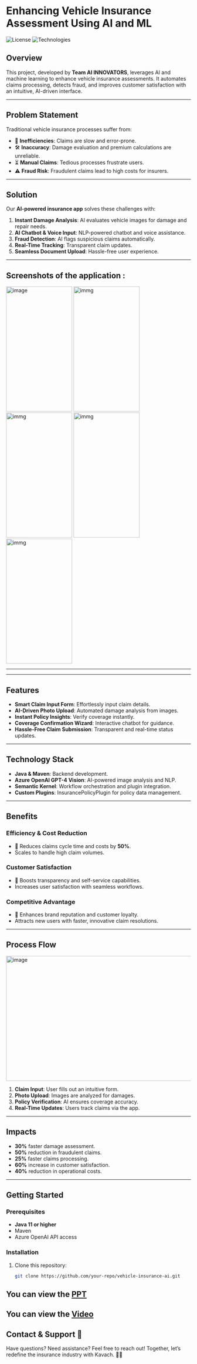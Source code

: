 # Enhancing Vehicle Insurance Assessment Using AI and ML

![License](https://img.shields.io/badge/license-MIT-blue.svg)
![Technologies](https://img.shields.io/badge/technologies-Java%2C%20Azure%20OpenAI%2C%20Semantic%20Kernel-green.svg)

## Overview
This project, developed by **Team AI INNOVATORS**, leverages AI and machine learning to enhance vehicle insurance assessments. It automates claims processing, detects fraud, and improves customer satisfaction with an intuitive, AI-driven interface.

---

## Problem Statement
Traditional vehicle insurance processes suffer from:
- 🚗 **Inefficiencies**: Claims are slow and error-prone.
- 🛠️ **Inaccuracy**: Damage evaluation and premium calculations are unreliable.
- ⏳ **Manual Claims**: Tedious processes frustrate users.
- ⚠️ **Fraud Risk**: Fraudulent claims lead to high costs for insurers.

---

## Solution
Our **AI-powered insurance app** solves these challenges with:
1. **Instant Damage Analysis**: AI evaluates vehicle images for damage and repair needs.
2. **AI Chatbot & Voice Input**: NLP-powered chatbot and voice assistance.
3. **Fraud Detection**: AI flags suspicious claims automatically.
4. **Real-Time Tracking**: Transparent claim updates.
5. **Seamless Document Upload**: Hassle-free user experience.
   
---
## Screenshots of the application :
<img width="180" height="340" alt="image" src="https://github.com/user-attachments/assets/9fc6df9a-3ae2-4a9e-abb5-4b76d70d5354">
<img width="180" height="340" alt="immg" src="https://github.com/user-attachments/assets/174f608f-3d4d-4e9b-959f-439ecc7a02c7">
<img width="180" height="340" alt="immg" src="https://github.com/user-attachments/assets/f7019225-f0a2-485c-9bd8-f5aa0266f864">
<img width="180" height="340" alt="immg" src="https://github.com/user-attachments/assets/b58a7f78-eaa2-4fd6-a66a-2215ce10eaa9">
<img width="180" height="340" alt="immg" src="https://github.com/user-attachments/assets/d4940e5d-2d78-418e-b4ef-a2250c727212">

---


---

## Features
- **Smart Claim Input Form**: Effortlessly input claim details.
- **AI-Driven Photo Upload**: Automated damage analysis from images.
- **Instant Policy Insights**: Verify coverage instantly.
- **Coverage Confirmation Wizard**: Interactive chatbot for guidance.
- **Hassle-Free Claim Submission**: Transparent and real-time status updates.

---

## Technology Stack
- **Java & Maven**: Backend development.
- **Azure OpenAI GPT-4 Vision**: AI-powered image analysis and NLP.
- **Semantic Kernel**: Workflow orchestration and plugin integration.
- **Custom Plugins**: InsurancePolicyPlugin for policy data management.

---

## Benefits
### Efficiency & Cost Reduction
- 🚀 Reduces claims cycle time and costs by **50%**.
- Scales to handle high claim volumes.

### Customer Satisfaction
- 🙌 Boosts transparency and self-service capabilities.
- Increases user satisfaction with seamless workflows.

### Competitive Advantage
- 🌟 Enhances brand reputation and customer loyalty.
- Attracts new users with faster, innovative claim resolutions.

---

## Process Flow
<img width="800" height="340" alt="image" src="https://github.com/user-attachments/assets/b4c3d382-0396-40f4-b9b7-41ecb7e1ec14">

1. **Claim Input**: User fills out an intuitive form.
2. **Photo Upload**: Images are analyzed for damages.
3. **Policy Verification**: AI ensures coverage accuracy.
4. **Real-Time Updates**: Users track claims via the app.

---

## Impacts
- **30%** faster damage assessment.
- **50%** reduction in fraudulent claims.
- **25%** faster claims processing.
- **60%** increase in customer satisfaction.
- **40%** reduction in operational costs.

---

## Getting Started
### Prerequisites
- **Java 11 or higher**
- Maven
- Azure OpenAI API access

### Installation
1. Clone this repository:
   ```bash
   git clone https://github.com/your-repo/vehicle-insurance-ai.git

## You can view the [PPT](https://drive.google.com/file/d/1AbC1sY5WlCVj5LyESABNuTt-uazrk-DG/view?usp=sharing)

## You can view the [Video](https://drive.google.com/file/d/14KQJqM7W8LqJHd6VDvNeGRVYMEwQ4Tof/view?usp=sharing)

## Contact & Support 💬
Have questions? Need assistance? Feel free to reach out! Together, let’s redefine the insurance industry with Kavach. 🚗💡




